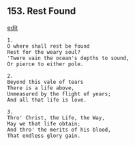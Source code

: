
## 153.  Rest Found
[edit](https://docs.google.com/document/d/1GCrbZCsCvmJL2sRUMrTsk4gGjC74BA64/edit?mode=html)



    1.
    O where shall rest be found
    Rest for the weary soul?
    'Twere vain the ocean's depths to sound,
    Or pierce to either pole.

    2.
    Beyond this vale of tears
    There is a life above,
    Unmeasured by the flight of years;
    And all that life is love.

    3.
    Thro' Christ, the Life, the Way,
    May we that life obtain;
    And thro' the merits of his blood,
    That endless glory gain.
